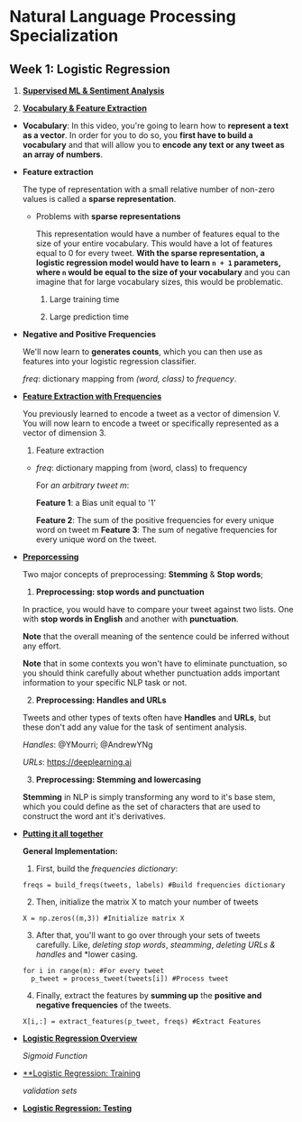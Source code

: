 # Natural Language Processing Specialization

## Week 1: Logistic Regression

1. [**Supervised ML & Sentiment Analysis**](https://www.coursera.org/learn/classification-vector-spaces-in-nlp/supplement/J9NR1/supervised-ml-sentiment-analysis)

2. [**Vocabulary & Feature Extraction**](https://www.coursera.org/learn/classification-vector-spaces-in-nlp/supplement/m7UdZ/vocabulary-feature-extraction)

- **Vocabulary**: In this video, you're going to learn how to **represent a text as a vector**. In order for you to do so, you **first have to build a vocabulary** and that will allow you to **encode any text or any tweet as an array of numbers**.

- **Feature extraction**

  The type of representation with a small relative number of non-zero values is called a **sparse representation**.

	- Problems with **sparse representations**

	  This representation would have a number of features equal to the size of your entire vocabulary. This would have a lot of features equal to 0 for every tweet. **With the sparse representation, a logistic regression model would have to learn `n + 1` parameters, where `n` would be equal to the size of your vocabulary** and you can imagine that for large vocabulary sizes, this would be problematic.

	  1. Large training time

	  2. Large prediction time

- **Negative and Positive Frequencies**

  We'll now learn to **generates counts**, which you can then use as features into your logistic regression classifier.

  *freq*: dictionary mapping from *(word, class)* to  *frequency*.

- [**Feature Extraction with Frequencies**](https://www.coursera.org/learn/classification-vector-spaces-in-nlp/supplement/sfhGt/feature-extraction-with-frequencies)
  
  You previously learned to encode a tweet as a vector of dimension V. You will now learn to encode a tweet or specifically represented as a vector of dimension 3.

  1. Feature extraction

    - *freq*: dictionary mapping from (word, class) to frequency
	  
	  For *an arbitrary tweet m*:

	  **Feature 1**: a Bias unit equal to '1'

	  **Feature 2**: The sum of the positive frequencies for every unique word on tweet m
	  **Feature 3**: The sum of negative frequencies for  every  unique word on the tweet.

- [**Preporcessing**](https://www.coursera.org/learn/classification-vector-spaces-in-nlp/supplement/SLqys/preprocessing)

  Two major concepts of preprocessing: **Stemming** & **Stop words**;

  1. **Preprocessing: stop words and punctuation** 
  
  In practice, you would have to compare your tweet against two lists. One with **stop words in English** and another with **punctuation**.

  **Note** that the overall meaning of the sentence could be inferred without any effort.

  **Note** that in some contexts you won't have to eliminate punctuation, so you should think carefully about whether punctuation adds important information to your specific NLP task or not.

  2. **Preprocessing: Handles and URLs**

  Tweets and other types of texts often have **Handles** and **URLs**, but these don't add any value for the task of sentiment analysis.

  *Handles*: @YMourri; @AndrewYNg

  *URLs*: https://deeplearning.ai

  3. **Preprocessing: Stemming and lowercasing**

  **Stemming** in NLP  is simply transforming  any  word to it's base stem, which you could define as the set of characters that are used to construct the word ant it's derivatives.

- [**Putting it all together**](https://www.coursera.org/learn/classification-vector-spaces-in-nlp/supplement/HjiGd/putting-it-all-together)

  **General Implementation:**

  1. First, build the *frequencies dictionary*:

  `freqs = build_freqs(tweets, labels) #Build frequencies dictionary`

  2. Then, initialize the matrix X to match your number of tweets

  `X = np.zeros((m,3)) #Initialize matrix X`

  3. After that, you'll want  to  go over through your sets of tweets carefully. Like, *deleting  stop words*, *steamming*, *deleting URLs & handles* and *lower casing.

  ```
  for i in range(m): #For every tweet
  	p_tweet = process_tweet(tweets[i]) #Process tweet
  ```

  4. Finally, extract the features by **summing up** the **positive and negative frequencies** of the tweets.

  `X[i,:] = extract_features(p_tweet, freqs) #Extract Features`

- [**Logistic Regression Overview**](https://www.coursera.org/learn/classification-vector-spaces-in-nlp/supplement/4GuN0/logistic-regression-overview)

  *Sigmoid Function*


- [**Logistic Regression: Training](https://www.coursera.org/learn/classification-vector-spaces-in-nlp/supplement/AJSvB/logistic-regression-training)

  *validation sets*

- [**Logistic Regression: Testing**](https://www.coursera.org/learn/classification-vector-spaces-in-nlp/supplement/AmwJi/logistic-regression-testing)

